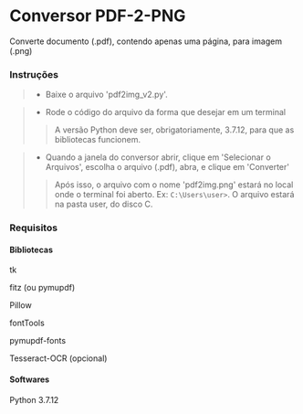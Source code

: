 # Conversor PDF-2-PNG

Converte documento (.pdf), contendo apenas uma página, para imagem (.png)

### Instruções

> - Baixe o arquivo 'pdf2img_v2.py'.


> - Rode o código do arquivo da forma que desejar em um terminal
> > A versão Python deve ser, obrigatoriamente,  3.7.12, para que as bibliotecas funcionem.


> - Quando a janela do conversor abrir, clique em 'Selecionar o Arquivos', escolha o arquivo (.pdf), abra, e clique em 'Converter'
> > Após isso, o arquivo com o nome 'pdf2img.png' estará no local onde o terminal foi aberto. Ex:  `C:\Users\user>`. O arquivo estará na pasta user, do disco C.


### Requisitos

#### Bibliotecas
tk

fitz (ou pymupdf)

Pillow

fontTools

pymupdf-fonts

Tesseract-OCR (opcional)

#### Softwares
Python 3.7.12
